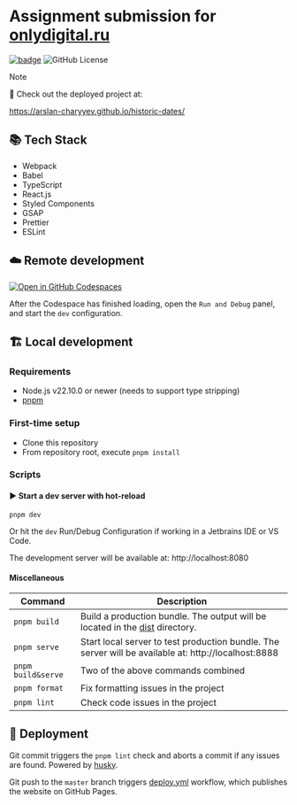 # Assignment submission for [onlydigital.ru](https://onlydigital.ru)

[![badge](https://github.com/arslan-charyyev/historic-dates/actions/workflows/deploy.yml/badge.svg)](https://github.com/arslan-charyyev/historic-dates/actions/workflows/deploy.yml)
![GitHub License](https://img.shields.io/github/license/arslan-charyyev/historic-dates)

> [!NOTE]
> 🚀 Check out the deployed project at:
>
> https://arslan-charyyev.github.io/historic-dates/

## 📚 Tech Stack

- Webpack
- Babel
- TypeScript
- React.js
- Styled Components
- GSAP
- Prettier
- ESLint

## ☁️ Remote development

[![Open in GitHub Codespaces](https://github.com/codespaces/badge.svg)](https://codespaces.new/arslan-charyyev/historic-dates)

After the Codespace has finished loading, open the `Run and Debug` panel, and start the `dev` configuration.

## 🏗️ Local development

### Requirements

- Node.js v22.10.0 or newer (needs to support type stripping)
- [pnpm](https://pnpm.io/)

### First-time setup

- Clone this repository
- From repository root, execute `pnpm install`

### Scripts

#### ▶️ Start a dev server with hot-reload

```shell
pnpm dev
```

Or hit the `dev` Run/Debug Configuration if working in a Jetbrains IDE or VS Code.

The development server will be available at: http://localhost:8080

#### Miscellaneous

| Command            | Description                                                                                          |
|--------------------|------------------------------------------------------------------------------------------------------|
| `pnpm build`       | Build a production bundle. The output will be located in the [dist](./dist) directory.               |
| `pnpm serve`       | Start local server to test production bundle. The server will be available at: http://localhost:8888 |
| `pnpm build&serve` | Two of the above commands combined                                                                   |
| `pnpm format`      | Fix formatting issues in the project                                                                 |
| `pnpm lint`        | Check code issues in the project                                                                     |

## 🚀 Deployment

Git commit triggers the `pnpm lint` check and aborts a commit if any issues are found.
Powered by [husky](https://typicode.github.io/husky/).

Git push to the `master` branch triggers [deploy.yml](.github/workflows/deploy.yml) workflow,
which publishes the website on GitHub Pages.
